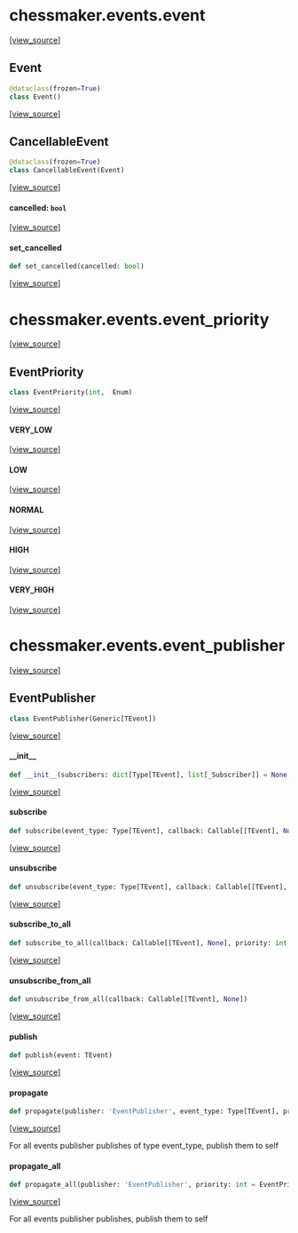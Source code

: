 <a id="chessmaker.events.event"></a>

# chessmaker.events.event

[[view_source]](https://github.com/WolfDWyc/ChessMaker/blob/ebfedfed6255bde50e4271e927362d114af5a744/chessmaker\events\event.py#L1)

<a id="chessmaker.events.event.Event"></a>

## Event

```python
@dataclass(frozen=True)
class Event()
```

[[view_source]](https://github.com/WolfDWyc/ChessMaker/blob/ebfedfed6255bde50e4271e927362d114af5a744/chessmaker\events\event.py#L5)

<a id="chessmaker.events.event.CancellableEvent"></a>

## CancellableEvent

```python
@dataclass(frozen=True)
class CancellableEvent(Event)
```

[[view_source]](https://github.com/WolfDWyc/ChessMaker/blob/ebfedfed6255bde50e4271e927362d114af5a744/chessmaker\events\event.py#L10)

<a id="chessmaker.events.event.CancellableEvent.cancelled"></a>

#### cancelled: `bool`

[[view_source]](https://github.com/WolfDWyc/ChessMaker/blob/ebfedfed6255bde50e4271e927362d114af5a744/chessmaker\events\event.py#L11)

<a id="chessmaker.events.event.CancellableEvent.set_cancelled"></a>

#### set\_cancelled

```python
def set_cancelled(cancelled: bool)
```

[[view_source]](https://github.com/WolfDWyc/ChessMaker/blob/ebfedfed6255bde50e4271e927362d114af5a744/chessmaker\events\event.py#L13)

<a id="chessmaker.events.event_priority"></a>

# chessmaker.events.event\_priority

[[view_source]](https://github.com/WolfDWyc/ChessMaker/blob/ebfedfed6255bde50e4271e927362d114af5a744/chessmaker\events\event_priority.py#L1)

<a id="chessmaker.events.event_priority.EventPriority"></a>

## EventPriority

```python
class EventPriority(int,  Enum)
```

[[view_source]](https://github.com/WolfDWyc/ChessMaker/blob/ebfedfed6255bde50e4271e927362d114af5a744/chessmaker\events\event_priority.py#L4)

<a id="chessmaker.events.event_priority.EventPriority.VERY_LOW"></a>

#### VERY\_LOW

[[view_source]](https://github.com/WolfDWyc/ChessMaker/blob/ebfedfed6255bde50e4271e927362d114af5a744/chessmaker\events\event_priority.py#L5)

<a id="chessmaker.events.event_priority.EventPriority.LOW"></a>

#### LOW

[[view_source]](https://github.com/WolfDWyc/ChessMaker/blob/ebfedfed6255bde50e4271e927362d114af5a744/chessmaker\events\event_priority.py#L6)

<a id="chessmaker.events.event_priority.EventPriority.NORMAL"></a>

#### NORMAL

[[view_source]](https://github.com/WolfDWyc/ChessMaker/blob/ebfedfed6255bde50e4271e927362d114af5a744/chessmaker\events\event_priority.py#L7)

<a id="chessmaker.events.event_priority.EventPriority.HIGH"></a>

#### HIGH

[[view_source]](https://github.com/WolfDWyc/ChessMaker/blob/ebfedfed6255bde50e4271e927362d114af5a744/chessmaker\events\event_priority.py#L8)

<a id="chessmaker.events.event_priority.EventPriority.VERY_HIGH"></a>

#### VERY\_HIGH

[[view_source]](https://github.com/WolfDWyc/ChessMaker/blob/ebfedfed6255bde50e4271e927362d114af5a744/chessmaker\events\event_priority.py#L9)

<a id="chessmaker.events.event_publisher"></a>

# chessmaker.events.event\_publisher

[[view_source]](https://github.com/WolfDWyc/ChessMaker/blob/ebfedfed6255bde50e4271e927362d114af5a744/chessmaker\events\event_publisher.py#L1)

<a id="chessmaker.events.event_publisher.EventPublisher"></a>

## EventPublisher

```python
class EventPublisher(Generic[TEvent])
```

[[view_source]](https://github.com/WolfDWyc/ChessMaker/blob/ebfedfed6255bde50e4271e927362d114af5a744/chessmaker\events\event_publisher.py#L16)

<a id="chessmaker.events.event_publisher.EventPublisher.__init__"></a>

#### \_\_init\_\_

```python
def __init__(subscribers: dict[Type[TEvent], list[_Subscriber]] = None, subscribers_to_all: list[_Subscriber] = None)
```

[[view_source]](https://github.com/WolfDWyc/ChessMaker/blob/ebfedfed6255bde50e4271e927362d114af5a744/chessmaker\events\event_publisher.py#L17)

<a id="chessmaker.events.event_publisher.EventPublisher.subscribe"></a>

#### subscribe

```python
def subscribe(event_type: Type[TEvent], callback: Callable[[TEvent], None], priority: int = EventPriority.NORMAL)
```

[[view_source]](https://github.com/WolfDWyc/ChessMaker/blob/ebfedfed6255bde50e4271e927362d114af5a744/chessmaker\events\event_publisher.py#L28)

<a id="chessmaker.events.event_publisher.EventPublisher.unsubscribe"></a>

#### unsubscribe

```python
def unsubscribe(event_type: Type[TEvent], callback: Callable[[TEvent], None])
```

[[view_source]](https://github.com/WolfDWyc/ChessMaker/blob/ebfedfed6255bde50e4271e927362d114af5a744/chessmaker\events\event_publisher.py#L32)

<a id="chessmaker.events.event_publisher.EventPublisher.subscribe_to_all"></a>

#### subscribe\_to\_all

```python
def subscribe_to_all(callback: Callable[[TEvent], None], priority: int = EventPriority.NORMAL)
```

[[view_source]](https://github.com/WolfDWyc/ChessMaker/blob/ebfedfed6255bde50e4271e927362d114af5a744/chessmaker\events\event_publisher.py#L36)

<a id="chessmaker.events.event_publisher.EventPublisher.unsubscribe_from_all"></a>

#### unsubscribe\_from\_all

```python
def unsubscribe_from_all(callback: Callable[[TEvent], None])
```

[[view_source]](https://github.com/WolfDWyc/ChessMaker/blob/ebfedfed6255bde50e4271e927362d114af5a744/chessmaker\events\event_publisher.py#L41)

<a id="chessmaker.events.event_publisher.EventPublisher.publish"></a>

#### publish

```python
def publish(event: TEvent)
```

[[view_source]](https://github.com/WolfDWyc/ChessMaker/blob/ebfedfed6255bde50e4271e927362d114af5a744/chessmaker\events\event_publisher.py#L46)

<a id="chessmaker.events.event_publisher.EventPublisher.propagate"></a>

#### propagate

```python
def propagate(publisher: 'EventPublisher', event_type: Type[TEvent], priority: int = EventPriority.NORMAL)
```

[[view_source]](https://github.com/WolfDWyc/ChessMaker/blob/ebfedfed6255bde50e4271e927362d114af5a744/chessmaker\events\event_publisher.py#L56)

For all events publisher publishes of type event_type, publish them to self

<a id="chessmaker.events.event_publisher.EventPublisher.propagate_all"></a>

#### propagate\_all

```python
def propagate_all(publisher: 'EventPublisher', priority: int = EventPriority.NORMAL)
```

[[view_source]](https://github.com/WolfDWyc/ChessMaker/blob/ebfedfed6255bde50e4271e927362d114af5a744/chessmaker\events\event_publisher.py#L65)

For all events publisher publishes, publish them to self

